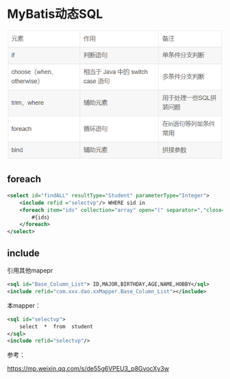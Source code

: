 # MyBatis动态SQL

![640](./image/640.png)

## foreach

```xml
<select id="findALL" resultType="Student" parameterType="Integer">
	<include refid ="selectvp"/> WHERE sid in
	<foreach item="ids" collection="array" open="(" separator=","close=")">
		#{ids｝
	</foreach>
</select>
```



## include

引用其他mapepr

```xml
<sql id="Base_Column_List"> ID,MAJOR,BIRTHDAY,AGE,NAME,HOBBY</sql>
<include refid="com.xxx.dao.xxMapper.Base_Column_List"></include>
```

本mapper：

```xml
<sql id="selectvp">
    select  *  from  student
</sql>
<include refid="selectvp"/>
```



参考：

https://mp.weixin.qq.com/s/de55g6VPEU3_p8GvocXy3w

